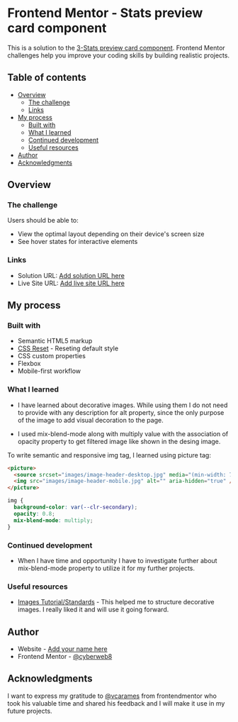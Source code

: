 # Frontend Mentor - Stats preview card component

This is a solution to the [3-Stats preview card component](https://www.frontendmentor.io/challenges/stats-preview-card-component-8JqbgoU62). Frontend Mentor challenges help you improve your coding skills by building realistic projects.

## Table of contents

- [Overview](#overview)
  - [The challenge](#the-challenge)
  - [Links](#links)
- [My process](#my-process)
  - [Built with](#built-with)
  - [What I learned](#what-i-learned)
  - [Continued development](#continued-development)
  - [Useful resources](#useful-resources)
- [Author](#author)
- [Acknowledgments](#acknowledgments)

## Overview

### The challenge

Users should be able to:

- View the optimal layout depending on their device's screen size
- See hover states for interactive elements

### Links

- Solution URL: [Add solution URL here](https://github.com/cyberweb8/frontend-mentor-5)
- Live Site URL: [Add live site URL here](https://cyberweb8.github.io/frontend-mentor-5/)

## My process

### Built with

- Semantic HTML5 markup
- [CSS Reset](https://www.joshwcomeau.com/css/custom-css-reset/) - Reseting default style
- CSS custom properties
- Flexbox
- Mobile-first workflow

### What I learned

- I have learned about decorative images. While using them I do not need to provide with any description for alt property, since the only purpose of the image to add visual decoration to the page.

- I used mix-blend-mode along with multiply value with the association of opacity property to get filtered image like shown in the desing image.

To write semantic and responsive img tag, I learned using picture tag:

```html
<picture>
  <source srcset="images/image-header-desktop.jpg" media="(min-width: 768px)" />
  <img src="images/image-header-mobile.jpg" alt="" aria-hidden="true" />
</picture>
```

```css
img {
  background-color: var(--clr-secondary);
  opacity: 0.8;
  mix-blend-mode: multiply;
}
```

### Continued development

- When I have time and opportunity I have to investigate further about mix-blend-mode property to utilize it for my further projects.

### Useful resources

- [Images Tutorial/Standards](https://www.w3.org/WAI/tutorials/images/) - This helped me to structure decorative images. I really liked it and will use it going forward.

## Author

- Website - [Add your name here](https://www.your-site.com)
- Frontend Mentor - [@cyberweb8](https://www.frontendmentor.io/profile/cyberweb8)

## Acknowledgments

I want to express my gratitude to [@vcarames](https://www.frontendmentor.io/profile/vcarames) from frontendmentor who took his valuable time and shared his feedback and I will make it use in my future projects.
